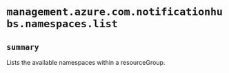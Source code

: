 # `management.azure.com.notificationhubs.namespaces.list`

## `summary`
Lists the available namespaces within a resourceGroup.


